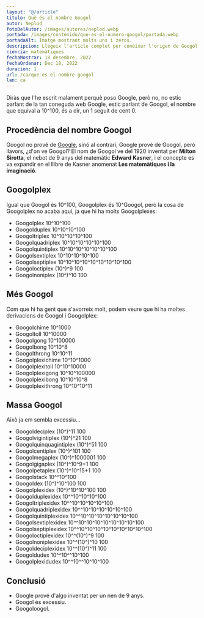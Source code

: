 ```yaml
---
layout: "@/article"
titulo: Què és el nombre Googol
autor: Neplod
fotoDelAutor: /images/autores/neplod.webp
portada: /images/contenido/que-es-el-numero-googol/portada.webp
portadaAlt: Imatge mostrant molts uns i zeros.
descripcion: Llegeix l'article complet per conèixer l'origen de Googol i la seva relació amb Google.
ciencia: matemàtiques
fechaMostrar: 18 desembre, 2022
fechaOrdenar: Dec 18, 2022
duracion: 1 
url: /ca/que-es-el-nombre-googol
lan: ca
---
```


Diràs que l'he escrit malament perquè poso Google, però no, no estic parlant de la tan coneguda web Google, estic parlant de Googol, el nombre que equival a 10^100, és a dir, un 1 seguit de cent 0.

## Procedència del nombre Googol

Googol no prové de [Google](https://google.es), sinó al contrari, Google prové de Googol, però llavors, ¿d'on ve Googol? El nom de Googol ve del 1920 inventat per **Milton Sirotta**, el nebot de 9 anys del matemàtic **Edward Kasner**, i el concepte es va expandir en el llibre de Kasner anomenat **Les matemàtiques i la imaginació**.

## Googolplex

Igual que Googol és 10^100, Googolplex és 10^Googol, però la cosa de Googolplex no acaba aquí, ja que hi ha molts Googolplexes:

- Googolplex 10^10^100
- Googolduplex 10^10^10^100
- Googoltriplex 10^10^10^10^100
- Googolquadriplex 10^10^10^10^10^100
- Googolquintiplex 10^10^10^10^10^10^100
- Googolsextiplex 10^10^10^10^100
- Googolseptiplex 10^10^10^10^10^10^10^10^100
- Googoloctiplex (10^)^9 100
- Googolnoniplex (10^)^10 100

## Més Googol

Com que hi ha gent que s'avorreix molt, podem veure que hi ha moltes derivacions de Googol i Googolplex:

- Googolchime 10^1000
- Googoltoll 10^10000
- Googolgong 10^100000
- Googolbong 10^10^8
- Googolthrong 10^10^11
- Googolplexichime 10^10^1000
- Googolplexitoll 10^10^10000
- Googolplexigong 10^10^100000
- Googolplexibong 10^10^10^8
- Googolplexithrong 10^10^10^11

## Massa Googol

Això ja em sembla excessiu...

- Googoldeciplex (10^)^11 100
- Googolvigintiplex (10^)^21 100
- Googolquinquagintiplex (10^)^51 100
- Googolcentiplex (10^)^101 100
- Googolmegaplex (10^)^1000001 100
- Googolgigaplex (10^)^10^9+1 100
- Googolpetaplex (10^)^10^15+1 100
- Googolstack 10^^10^100
- Googoldex (10^)^10^100 100
- Googolplexidex (10^)^10^10^100 100
- Googolduplexidex 10^^10^10^10^100
- Googoltriplexidex 10^^10^10^10^10^100
- Googolquadriplexidex 10^^10^10^10^10^10^100
- Googolquintiplexidex 10^^10^10^10^10^10^10^100
- Googolsextiplexidex 10^^10^10^10^10^10^10^10^100
- Googolseptiplexidex 10^^10^10^10^10^10^10^10^10^100
- Googoloctiplexidex 10^^(10^)^9 100
- Googolnoniplexidex 10^^(10^)^10 100
- Googoldeciplexidex 10^^(10^)^11 100
- Googoldudex 10^^10^^10^100
- Googolplexidudex 10^^10^^10^10^100

## Conclusió

- Google prové d'algo inventat per un nen de 9 anys.
- Googol és excessiu.
- Googoloogol.